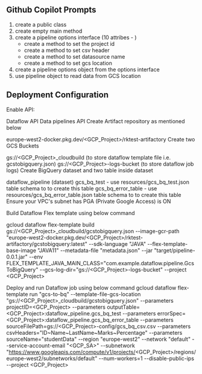 ## Github Copilot Prompts

1. create a public class
2. create empty main method
3. create a pipeline options interface (10 attribes - )
   - create a method to set the project id
   - create a method to set csv header
   - create a method to set datasource name
   - create a method to set gcs location
4. create a pipeline options object from the options interface
5. use pipeline object to read data from GCS location


## Deployment Configuration

Enable API:

Dataflow API
Data pipelines API
Create Artifact repository as mentioned below

europe-west2-docker.pkg.dev/<GCP_Project>/rktest-artifactory
Create two GCS Buckets

gs://<GCP_Project>_cloudbuild (to store dataflow template file i.e. gcstobigquery.json)
gs://<GCP_Project>-logs-bucket (to store dataflow job logs)
Create BigQuery dataset and two table inside dataset

dataflow_pipeline (dataset)
gcs_bq_test - use resources/gcs_bq_test.json table schema to to create this table
gcs_bq_error_table - use resources/gcs_bq_error_table.json table schema to to create this table
Ensure your VPC's subnet has PGA (Private Google Access) is ON

Build Dataflow Flex template using below command

gcloud dataflow flex-template build gs://<GCP_Project>_cloudbuild/gcstobigquery.json --image-gcr-path "europe-west2-docker.pkg.dev/<GCP_Project>/rktest-artifactory/gcstobigquery:latest" --sdk-language "JAVA" --flex-template-base-image "JAVA11" --metadata-file "metadata.json" --jar "target/pipeline-0.0.1.jar" --env FLEX_TEMPLATE_JAVA_MAIN_CLASS="com.example.dataflow.pipeline.GcsToBigQuery" --gcs-log-dir="gs://<GCP_Project>-logs-bucket" --project <GCP_Project>

Deploy and run Dataflow job using below command gcloud dataflow flex-template run "gcs-to-bq" --template-file-gcs-location "gs://<GCP_Project>_cloudbuild/gcstobigquery.json" --parameters projectID=<GCP_Project> --parameters outputTable=<GCP_Project>:dataflow_pipeline.gcs_bq_test --parameters errorSpec=<GCP_Project>:dataflow_pipeline.gcs_bq_error_table --parameters sourceFilePath=gs://<GCP_Project>-config/gcs_bq_csv.csv --parameters csvHeaders="ID~Name~LastName~Marks~Percentage" --parameters sourceName="studentData" --region "europe-west2" --network "default" --service-account-email "<GCP_SA>" --subnetwork "https://www.googleapis.com/compute/v1/projects/<GCP_Project>/regions/europe-west2/subnetworks/default" --num-workers=1 --disable-public-ips --project <GCP_Project>
